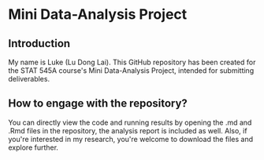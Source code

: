 # Mini Data-Analysis Project
## Introduction
My name is Luke (Lu Dong Lai). This GitHub repository has been created for the STAT 545A course's Mini Data-Analysis Project, intended for submitting deliverables.

## How to engage with the repository?
You can directly view the code and running results by opening the .md and .Rmd files in the repository, the analysis report is included as well. Also, if you're interested in my research, you're welcome to download the files and explore further.

